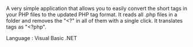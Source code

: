A very simple application that allows you to easily convert the short tags in your PHP files to the updated PHP tag format. It reads all .php files in a folder and removes the "<?" in all of them with a single click. It translates tags as "<?php".


Language : Visual Basic .NET
